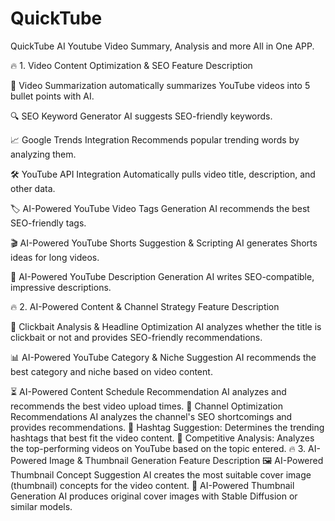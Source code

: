 # QuickTube
QuickTube AI Youtube Video Summary, Analysis and more All in One APP. 

🔥 1. Video Content Optimization & SEO
Feature Description

🎥 Video Summarization automatically summarizes YouTube videos into 5 bullet points with AI.

🔍 SEO Keyword Generator AI suggests SEO-friendly keywords.

📈 Google Trends Integration Recommends popular trending words by analyzing them.

🛠 YouTube API Integration Automatically pulls video title, description, and other data.

🏷 AI-Powered YouTube Video Tags Generation AI recommends the best SEO-friendly tags.

🎬 AI-Powered YouTube Shorts Suggestion & Scripting AI generates Shorts ideas for long videos.

📝 AI-Powered YouTube Description Generation AI writes SEO-compatible, impressive descriptions.

🔥 2. AI-Powered Content & Channel Strategy
Feature Description

🔎 Clickbait Analysis & Headline Optimization AI analyzes whether the title is clickbait or not and provides SEO-friendly recommendations.

📊 AI-Powered YouTube Category & Niche Suggestion AI recommends the best category and niche based on video content. 

⏳ AI-Powered Content Schedule Recommendation AI analyzes and recommends the best video upload times.
🎯 Channel Optimization Recommendations AI analyzes the channel's SEO shortcomings and provides recommendations.
📌 Hashtag Suggestion: Determines the trending hashtags that best fit the video content.
🚀 Competitive Analysis: Analyzes the top-performing videos on YouTube based on the topic entered.
🔥 3. AI-Powered Image & Thumbnail Generation
Feature Description
🖼 AI-Powered Thumbnail Concept Suggestion AI creates the most suitable cover image (thumbnail) concepts for the video content.
🎨 AI-Powered Thumbnail Generation AI produces original cover images with Stable Diffusion or similar models.
